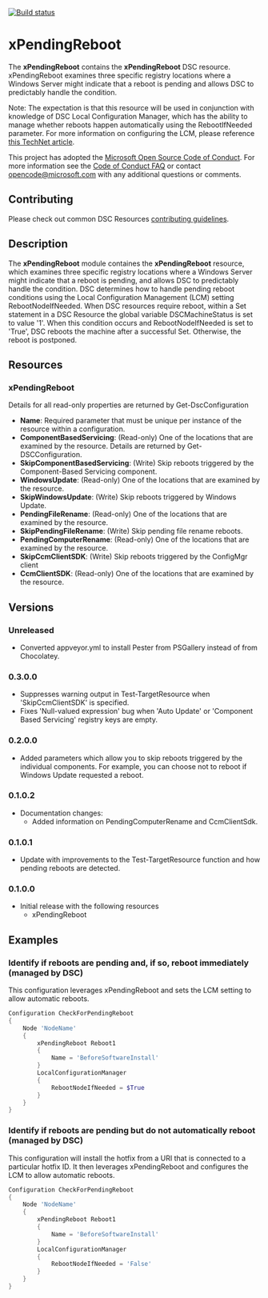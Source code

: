 [![Build status](https://ci.appveyor.com/api/projects/status/25n3uaum4x6cv4dg/branch/master?svg=true)](https://ci.appveyor.com/project/PowerShell/xpendingreboot/branch/master)

# xPendingReboot

The **xPendingReboot** contains the **xPendingReboot** DSC resource. 
xPendingReboot examines three specific registry locations where a Windows Server might indicate that a reboot is pending and allows DSC to predictably handle the condition.

Note: The expectation is that this resource will be used in conjunction with knowledge of DSC Local Configuration Manager, which has the ability to manage whether reboots happen automatically using the RebootIfNeeded parameter.
For more information on configuring the LCM, please reference [this TechNet article](https://technet.microsoft.com/en-us/library/dn249922.aspx).

This project has adopted the [Microsoft Open Source Code of Conduct](https://opensource.microsoft.com/codeofconduct/).
For more information see the [Code of Conduct FAQ](https://opensource.microsoft.com/codeofconduct/faq/) or contact [opencode@microsoft.com](mailto:opencode@microsoft.com) with any additional questions or comments.

## Contributing
Please check out common DSC Resources [contributing guidelines](https://github.com/PowerShell/DscResource.Kit/blob/master/CONTRIBUTING.md).


## Description

The **xPendingReboot** module containes the **xPendingReboot** resource, which examines three specific registry locations where a Windows Server might indicate that a reboot is pending, and allows DSC to predictably handle the condition.
DSC determines how to handle pending reboot conditions using the Local Configuration Management (LCM) setting RebootNodeIfNeeded. 
When DSC resources require reboot, within a Set statement in a DSC Resource the global variable DSCMachineStatus is set to value '1'.
When this condition occurs and RebootNodeIfNeeded is set to 'True', DSC reboots the machine after a successful Set.
Otherwise, the reboot is postponed.

## Resources

### xPendingReboot

Details for all read-only properties are returned by Get-DscConfiguration

* **Name**: Required parameter that must be unique per instance of the resource within a configuration.
* **ComponentBasedServicing**: (Read-only) One of the locations that are examined by the resource.
Details are returned by Get-DSCConfiguration.
* **SkipComponentBasedServicing**: (Write) Skip reboots triggered by the Component-Based Servicing component.
* **WindowsUpdate**: (Read-only) One of the locations that are examined by the resource.
* **SkipWindowsUpdate**: (Write) Skip reboots triggered by Windows Update.
* **PendingFileRename**: (Read-only) One of the locations that are examined by the resource.
* **SkipPendingFileRename**: (Write) Skip pending file rename reboots.
* **PendingComputerRename**: (Read-only) One of the locations that are examined by the resource.
* **SkipCcmClientSDK**: (Write) Skip reboots triggered by the ConfigMgr client
* **CcmClientSDK**: (Read-only) One of the locations that are examined by the resource.

## Versions

### Unreleased
* Converted appveyor.yml to install Pester from PSGallery instead of from Chocolatey.

### 0.3.0.0

* Suppresses warning output in Test-TargetResource when 'SkipCcmClientSDK' is specified.
* Fixes 'Null-valued expression' bug when 'Auto Update' or 'Component Based Servicing' registry keys are empty.

### 0.2.0.0

* Added parameters which allow you to skip reboots triggered by the individual components. For example, you can choose not to reboot if Windows Update requested a reboot.

### 0.1.0.2

* Documentation changes:
    - Added information on PendingComputerRename and CcmClientSdk.

### 0.1.0.1

* Update with improvements to the Test-TargetResource function and how pending reboots are detected.

### 0.1.0.0

* Initial release with the following resources 
    * xPendingReboot


## Examples

### Identify if reboots are pending and, if so, reboot immediately (managed by DSC)

This configuration leverages xPendingReboot and sets the LCM setting to allow automatic reboots.

```powershell
Configuration CheckForPendingReboot 
{        
    Node 'NodeName' 
    {  
        xPendingReboot Reboot1
        { 
            Name = 'BeforeSoftwareInstall'
        }
        LocalConfigurationManager
        {
            RebootNodeIfNeeded = $True
        } 
    }  
} 
```

### Identify if reboots are pending but do not automatically reboot (managed by DSC)

This configuration will install the hotfix from a URI that is connected to a particular hotfix ID. 
It then leverages xPendingReboot and configures the LCM to allow automatic reboots.

```powershell
Configuration CheckForPendingReboot 
{        
    Node 'NodeName' 
    {  
        xPendingReboot Reboot1
        { 
            Name = 'BeforeSoftwareInstall'
        }
        LocalConfigurationManager
        {
            RebootNodeIfNeeded = 'False'
        } 
    }  
} 
```
